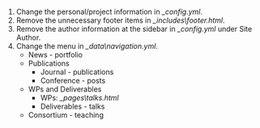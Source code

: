 1. Change the personal/project information in *\_config.yml*.
2. Remove the unnecessary footer items in *\_includes\footer.html*.
3. Remove the author information at the sidebar in *\_config.yml* under Site Author.
4. Change the menu in *\_data\navigation.yml*.
	- News - portfolio
	- Publications
		- Journal - publications
		- Conference - posts
	- WPs and Deliverables 
		- WPs: *\_pages\talks.html*
		- Deliverables - talks
	- Consortium - teaching
	